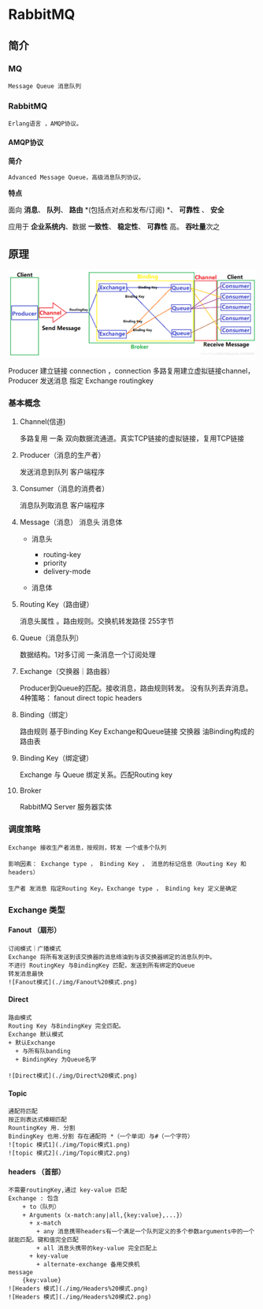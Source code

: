 # RabbitMQ
## 简介
### MQ
    Message Queue 消息队列
### RabbitMQ
    Erlang语言 ，AMQP协议。
#### AMQP协议
**简介**

    Advanced Message Queue，高级消息队列协议。

**特点**

面向 <r>**消息**</r>、 **队列**、 **路由** *(包括点对点和发布/订阅) *、 **可靠性** 、 **安全**

应用于 **企业系统内**、数据 **一致性**、 **稳定性**、 **可靠性** 高。 **吞吐量**次之

## 原理

![RabbitMQ原理图](./img/RabbitMQ%20原理图.png)

Producer 建立链接 connection ，connection 多路复用建立虚拟链接channel，
Producer 发送消息  指定 Exchange routingkey

### 基本概念
1. Channel(信道)

    多路复用 一条 双向数据流通道。真实TCP链接的虚拟链接，复用TCP链接
2. Producer（消息的生产者）

    发送消息到队列 客户端程序
3. Consumer（消息的消费者）

    消息队列取消息 客户端程序
4. Message（消息）
    消息头 消息体
    * 消息头

      * routing-key
      * priority
      * delivery-mode

    * 消息体

5. Routing Key（路由键）

    消息头属性 。路由规则。交换机转发路径 255字节
6. Queue（消息队列）

    数据结构。1对多订阅 一条消息一个订阅处理
7. Exchange（交换器｜路由器）

   Producer到Queue的匹配。接收消息，路由规则转发。 没有队列丢弃消息。
   4种策略： fanout direct topic headers
8. Binding（绑定）

    路由规则 基于Binding Key  Exchange和Queue链接
    交换器 油Binding构成的路由表
9.  Binding Key（绑定键）

    Exchange 与 Queue 绑定关系。匹配Routing key
10. Broker

    RabbitMQ Server 服务器实体
### 调度策略
    Exchange 接收生产者消息，按规则，转发 一个或多个队列

    影响因素： Exchange type ， Binding Key ， 消息的标记信息（Routing Key 和 headers）

    生产者 发消息 指定Routing Key。Exchange type ， Binding key 定义是确定

### Exchange 类型
#### Fanout （扇形）
    订阅模式｜广播模式
    Exchange 将所有发送到该交换器的消息络油到与该交换器绑定的消息队列中。
    不进行 RoutingKey 与BindingKey 匹配，发送到所有绑定的Queue 
    转发消息最快
    ![Fanout模式](./img/Fanout%20模式.png)
#### Direct
    路由模式
    Routing Key 与BindingKey 完全匹配。
    Exchange 默认模式
    + 默认Exchange
      + 与所有队banding 
      + BindingKey 为Queue名字

    ![Direct模式](./img/Direct%20模式.png)
#### Topic 
    通配符匹配
    按正则表达式模糊匹配
    RountingKey 用. 分割
    BindingKey 也用.分割 存在通配符 *（一个单词）与#（一个字符）
    ![topic 模式1](./img/Topic模式1.png)
    ![topic 模式2](./img/Topic模式2.png)
#### headers （首部）
    不需要routingKey,通过 key-value 匹配
    Exchange : 包含 
        + to（队列）
        + Arguments（x-match:any|all,{key:value},...}）
          + x-match
            + any 消息携带headers有一个满足一个队列定义的多个参数arguments中的一个就能匹配。键和值完全匹配
            + all 消息头携带的key-value 完全匹配上
          + key-value 
            + alternate-exchange 备用交换机
    message 
        {key:value}
    ![Headers 模式](./img/Headers%20模式.png)
    ![Headers 模式](./img/Headers%20模式2.png)



 